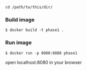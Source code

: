 `cd /path/to/this/dir/`

### Build image   
`$ docker build -t phase1 .`

### Run image   
`$ docker run -p 8080:8888 phase1`

open localhost:8080 in your browser
